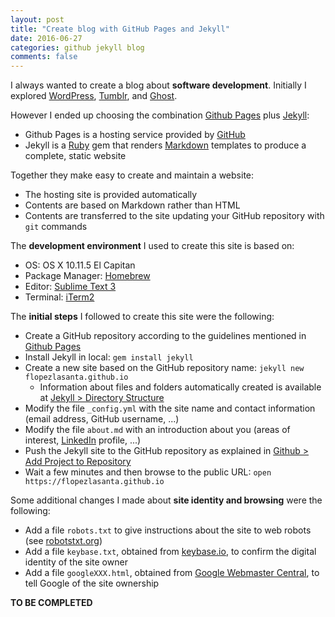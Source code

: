 ```yaml
---
layout: post
title: "Create blog with GitHub Pages and Jekyll"
date: 2016-06-27
categories: github jekyll blog
comments: false
---
```


I always wanted to create a blog about **software development**. Initially I explored [WordPress](https://wordpress.com/), [Tumblr](http://www.tumblr.com/), and [Ghost](https://ghost.org/).

However I ended up choosing the combination [Github Pages](https://pages.github.com/) plus [Jekyll](https://jekyllrb.com/):

- Github Pages is a hosting service provided by [GitHub](https://github.com/)
- Jekyll is a [Ruby](https://www.ruby-lang.org/) gem that renders [Markdown](https://guides.github.com/features/mastering-markdown/) templates to produce a complete, static website

Together they make easy to create and maintain a website:

- The hosting site is provided automatically
- Contents are based on Markdown rather than HTML
- Contents are transferred to the site updating your GitHub repository with ```git``` commands

The **development environment** I used to create this site is based on:

- OS: OS X 10.11.5 El Capitan
- Package Manager: [Homebrew](http://brew.sh/)
- Editor: [Sublime Text 3](https://www.sublimetext.com/3)
- Terminal: [iTerm2](https://www.iterm2.com/)

The **initial steps** I followed to create this site were the following:

- Create a GitHub repository according to the guidelines mentioned in [Github Pages](https://pages.github.com/)
- Install Jekyll in local: ```gem install jekyll```
- Create a new site based on the GitHub repository name: ```jekyll new flopezlasanta.github.io```
  - Information about files and folders automatically created is available at [Jekyll > Directory Structure](https://jekyllrb.com/docs/structure/)
- Modify the file ```_config.yml``` with the site name and contact information (email address, GitHub username, ...)
- Modify the file ```about.md``` with an introduction about you (areas of interest, [LinkedIn](https://www.linkedin.com/) profile, ...)
- Push the Jekyll site to the GitHub repository as explained in [Github > Add Project to Repository](https://help.github.com/articles/adding-an-existing-project-to-github-using-the-command-line/)
- Wait a few minutes and then browse to the public URL: ```open https://flopezlasanta.github.io```

Some additional changes I made about **site identity and browsing** were the following:

- Add a file ```robots.txt``` to give instructions about the site to web robots (see [robotstxt.org](http://www.robotstxt.org/robotstxt.html))
- Add a file ```keybase.txt```, obtained from [keybase.io](https://keybase.io/), to confirm the digital identity of the site owner
- Add a file ```googleXXX.html```, obtained from [Google Webmaster Central](https://www.google.com/webmasters/verification), to tell Google of the site ownership

<strong>TO BE COMPLETED</strong>